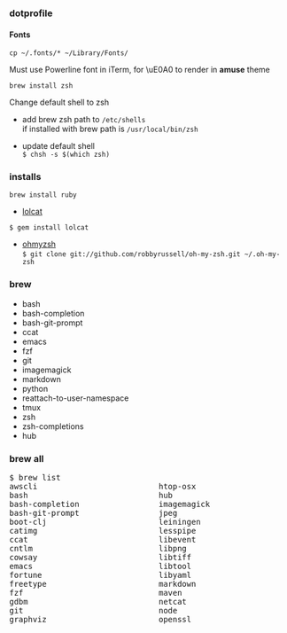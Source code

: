 ### dotprofile

#### Fonts 

`cp ~/.fonts/* ~/Library/Fonts/`

Must use Powerline font in iTerm, for \uE0A0 to render in **amuse** theme


`brew install zsh`

Change default shell to zsh 

- add brew zsh path to `/etc/shells` <br/>
if installed with brew path is `/usr/local/bin/zsh`

- update default shell <br />
`$ chsh -s $(which zsh)`



### installs

`brew install ruby`

- [lolcat](https://github.com/busyloop/lolcat) <br/>

`$ gem install lolcat`

- [ohmyzsh](https://github.com/robbyrussell/oh-my-zsh/) <br/>
`$ git clone git://github.com/robbyrussell/oh-my-zsh.git ~/.oh-my-zsh`

### brew 
- bash
- bash-completion
- bash-git-prompt
- ccat
- emacs
- fzf
- git
- imagemagick
- markdown
- python
- reattach-to-user-namespace
- tmux
- zsh
- zsh-completions
- hub


### brew all 
<pre>
$ brew list
awscli                          htop-osx                        pcre
bash                            hub                             pkg-config
bash-completion                 imagemagick                     postgresql
bash-git-prompt                 jpeg                            python
boot-clj                        leiningen                       readline
catimg                          lesspipe                        reattach-to-user-namespace
ccat                            libevent                        ruby
cntlm                           libpng                          sqlite
cowsay                          libtiff                         tmux
emacs                           libtool                         tree
fortune                         libyaml                         wget
freetype                        markdown                        xz
fzf                             maven                           zsh
gdbm                            netcat                          zsh-completions
git                             node                            zsh-history-substring-search
graphviz                        openssl                         zsh-syntax-highlighting
</pre>
